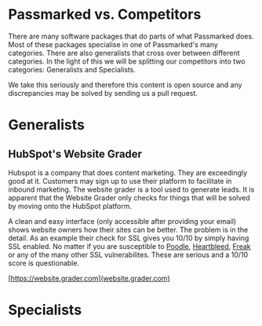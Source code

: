 Passmarked vs. Competitors
==========================

There are many software packages that do parts of what Passmarked does. Most of these packages specialise in one of Passmarked's many categories. There are also generalists that cross over between different categories. In the light of this we will be splitting our competitors into two categories: Generalists and Specialists. 

We take this seriously and therefore this content is open source and any discrepancies may be solved by sending us a pull request.

Generalists
===========

HubSpot's Website Grader
------------------------

Hubspot is a company that does content marketing. They are exceedingly good at it. Customers may sign up to use their platform to facilitate in inbound marketing. The website grader is a tool used to generate leads. It is apparent that the Website Grader only checks for things that will be solved by moving onto the HubSpot platform. 

A clean and easy interface (only accessible after providing your email) shows website owners how their sites can be better. The problem is in the detail. As an example their check for SSL gives you 10/10 by simply having SSL enabled. No matter if you are susceptible to [Poodle](https://poodle.io/), [Heartbleed](http://heartbleed.com/), [Freak](https://freakattack.com/) or any of the many other SSL vulnerabilites. These are serious and a 10/10 score is questionable.

[https://website.grader.com](website.grader.com)

Specialists
===========


